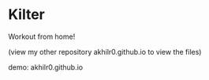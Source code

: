 # Kilter
Workout from home!

(view my other repository akhilr0.github.io to view the files)

demo: akhilr0.github.io 
